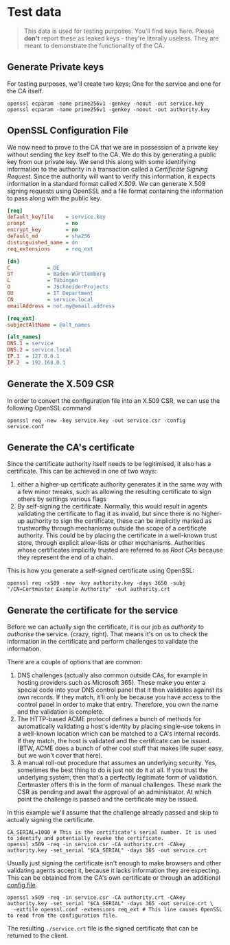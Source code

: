 # Test data

> This data is used for testing purposes. You'll find keys here. Please **don't** report these as leaked keys - they're
> literally useless. They are meant to demonstrate the functionality of the CA.

## Generate Private keys

For testing purposes, we'll create two keys; One for the service and one for the CA itself.

```shell
openssl ecparam -name prime256v1 -genkey -noout -out service.key
openssl ecparam -name prime256v1 -genkey -noout -out authority.key
```

## OpenSSL Configuration File

We now need to prove to the CA that we are in possession of a private key without sending the key itself to the CA.
We do this by generating a public key from our private key. We send this along with some identifying information to the
authority in a transaction called a *Certificate Signing Request*. Since the authority will want to verify this
information, it expects information in a standard format called *X.509*. We can generate X.509 signing requests using
OpenSSL and a file format containing the information to pass along with the public key.

```ini
[req]
default_keyfile    = service.key
prompt             = no
encrypt_key        = no
default_md         = sha256
distinguished_name = dn
req_extensions     = req_ext

[dn]
C            = DE
ST           = Baden-Württemberg
L            = Tübingen
O            = JSchneiderProjects
OU           = IT Department
CN           = service.local
emailAddress = not.my@email.address

[req_ext]
subjectAltName = @alt_names

[alt_names]
DNS.1 = service
DNS.2 = service.local
IP.1  = 127.0.0.1
IP.2  = 192.168.0.1
```

## Generate the X.509 CSR

In order to convert the configuration file into an X.509 CSR, we can use the following OpenSSL command

```shell
openssl req -new -key service.key -out service.csr -config service.conf
```

## Generate the CA's certificate

Since the certificate authority itself needs to be legitimised, it also has a certificate. This can be achieved in one
of two ways:

1. either a higher-up certificate authority generates it in the same way with a few minor tweaks, such as allowing the
   resulting certificate to sign others by settings various flags
2. By self-signing the certificate. Normally, this would result in agents validating the certificate to flag it as
   invalid, but since there is no higher-up authority to sign the certificate, these can be implicitly marked as
   trustworthy through mechanisms outside the scope of a certificate authority. This could be by placing the certificate
   in a well-known trust store, through explicit allow-lists or other mechanisms. Authorities whose certificates
   implicitly trusted are referred to as *Root CAs* because they represent the end of a chain.

This is how you generate a self-signed certificate using OpenSSL:

```shell
openssl req -x509 -new -key authority.key -days 3650 -subj "/CN=Certmaster Example Authority" -out authority.crt
```

## Generate the certificate for the service

Before we can actually sign the certificate, it is our job as _authority_ to _authorise_ the service. (crazy, right).
That means it's on us to check the information in the certificate and perform challenges to validate the information.

There are a couple of options that are common:

1. DNS challenges (actually also common outside CAs, for example in hosting providers such as Microsoft 365). These make
   you enter a special code into your DNS control panel that it then validates against its own records. If they match,
   it'll only be because you have access to the control panel in order to make that entry. Therefore, you own the name
   and the validation is complete.
2. The HTTP-based ACME protocol defines a bunch of methods for automatically validating a host's identity by placing 
   single-use tokens in a well-known location which can be matched to a CA's internal records. If they match, the host
   is validated and the certificate can be issued. (BTW, ACME does a bunch of other cool stuff that makes life super 
   easy, but we won't cover that here).
3. A manual roll-out procedure that assumes an underlying security. Yes, sometimes the best thing to do is just not do
   it at all. If you trust the underlying system, then that's a perfectly legitimate form of validation. Certmaster
   offers this in the form of manual challenges. These mark the CSR as pending and await the approval of an
   administrator. At which point the challenge is passed and the certificate may be issued.

In this example we'll assume that the challenge already passed and skip to actually signing the certificate.

```shell
CA_SERIAL=1000 # This is the certificate's serial number. It is used to identify and potentially revoke the certificate.
openssl x509 -req -in service.csr -CA authority.crt -CAkey authority.key -set_serial "$CA_SERIAL" -days 365 -out service.crt
```

Usually just signing the certificate isn't enough to make browsers and other validating agents accept it, because it
lacks information they are expecting. This can be obtained from the CA's own certificate or through an additional
[config file](./openssl.conf).

```shell
openssl x509 -req -in service.csr -CA authority.crt -CAkey authority.key -set_serial "$CA_SERIAL" -days 365 -out service.crt \
  -extfile openssl.conf -extensions req_ext # This line causes OpenSSL to read from the configuration file.  
```

The resulting `./service.crt` file is the signed certificate that can be returned to the client.